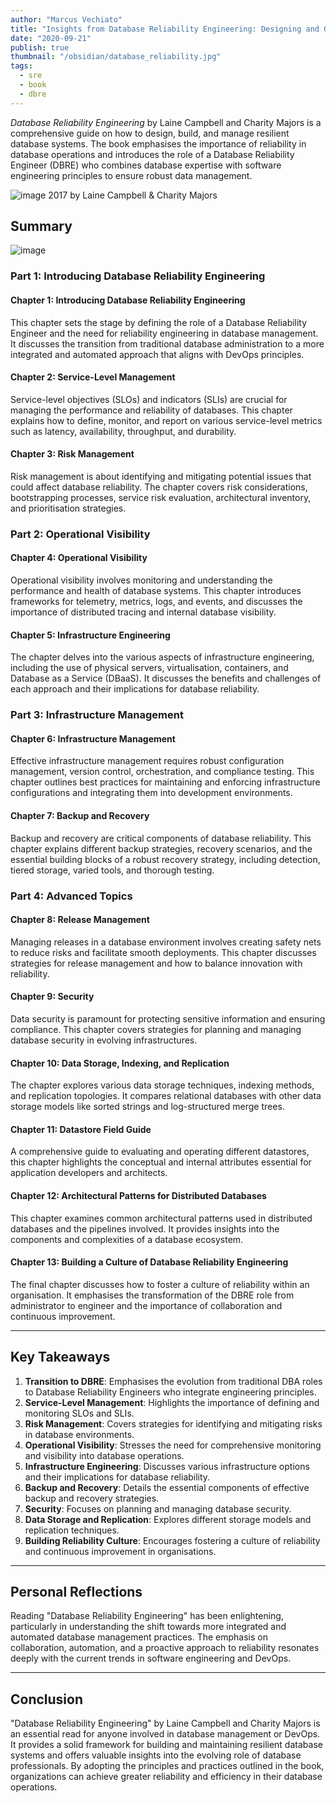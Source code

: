 ```yaml
---
author: "Marcus Vechiato"
title: "Insights from Database Reliability Engineering: Designing and Operating Resilient Database Systems"
date: "2020-09-21"
publish: true
thumbnail: "/obsidian/database_reliability.jpg"
tags:
  - sre
  - book
  - dbre
--- 
```



_Database Reliability Engineering_ by Laine Campbell and Charity Majors is a comprehensive guide on how to design, build, and manage resilient database systems. The book emphasises the importance of reliability in database operations and introduces the role of a Database Reliability Engineer (DBRE) who combines database expertise with software engineering principles to ensure robust data management.

![image](/obsidian/book_database_reliability.jpg)
2017 by Laine Campbell & Charity Majors

## **Summary**
![image](/obsidian/mindmap_dbre.png)
### **Part 1: Introducing Database Reliability Engineering**

#### **Chapter 1: Introducing Database Reliability Engineering**

This chapter sets the stage by defining the role of a Database Reliability Engineer and the need for reliability engineering in database management. It discusses the transition from traditional database administration to a more integrated and automated approach that aligns with DevOps principles.

#### **Chapter 2: Service-Level Management**

Service-level objectives (SLOs) and indicators (SLIs) are crucial for managing the performance and reliability of databases. This chapter explains how to define, monitor, and report on various service-level metrics such as latency, availability, throughput, and durability.

#### **Chapter 3: Risk Management**

Risk management is about identifying and mitigating potential issues that could affect database reliability. The chapter covers risk considerations, bootstrapping processes, service risk evaluation, architectural inventory, and prioritisation strategies.

### **Part 2: Operational Visibility**

#### **Chapter 4: Operational Visibility**

Operational visibility involves monitoring and understanding the performance and health of database systems. This chapter introduces frameworks for telemetry, metrics, logs, and events, and discusses the importance of distributed tracing and internal database visibility.

#### **Chapter 5: Infrastructure Engineering**

The chapter delves into the various aspects of infrastructure engineering, including the use of physical servers, virtualisation, containers, and Database as a Service (DBaaS). It discusses the benefits and challenges of each approach and their implications for database reliability.

### **Part 3: Infrastructure Management**

#### **Chapter 6: Infrastructure Management**

Effective infrastructure management requires robust configuration management, version control, orchestration, and compliance testing. This chapter outlines best practices for maintaining and enforcing infrastructure configurations and integrating them into development environments.

#### **Chapter 7: Backup and Recovery**

Backup and recovery are critical components of database reliability. This chapter explains different backup strategies, recovery scenarios, and the essential building blocks of a robust recovery strategy, including detection, tiered storage, varied tools, and thorough testing.

### **Part 4: Advanced Topics**

#### **Chapter 8: Release Management**

Managing releases in a database environment involves creating safety nets to reduce risks and facilitate smooth deployments. This chapter discusses strategies for release management and how to balance innovation with reliability.

#### **Chapter 9: Security**

Data security is paramount for protecting sensitive information and ensuring compliance. This chapter covers strategies for planning and managing database security in evolving infrastructures.

#### **Chapter 10: Data Storage, Indexing, and Replication**

The chapter explores various data storage techniques, indexing methods, and replication topologies. It compares relational databases with other data storage models like sorted strings and log-structured merge trees.

#### **Chapter 11: Datastore Field Guide**

A comprehensive guide to evaluating and operating different datastores, this chapter highlights the conceptual and internal attributes essential for application developers and architects.

#### **Chapter 12: Architectural Patterns for Distributed Databases**

This chapter examines common architectural patterns used in distributed databases and the pipelines involved. It provides insights into the components and complexities of a database ecosystem.

#### **Chapter 13: Building a Culture of Database Reliability Engineering**

The final chapter discusses how to foster a culture of reliability within an organisation. It emphasises the transformation of the DBRE role from administrator to engineer and the importance of collaboration and continuous improvement.

---
## **Key Takeaways**

1. **Transition to DBRE**: Emphasises the evolution from traditional DBA roles to Database Reliability Engineers who integrate engineering principles.
2. **Service-Level Management**: Highlights the importance of defining and monitoring SLOs and SLIs.
3. **Risk Management**: Covers strategies for identifying and mitigating risks in database environments.
4. **Operational Visibility**: Stresses the need for comprehensive monitoring and visibility into database operations.
5. **Infrastructure Engineering**: Discusses various infrastructure options and their implications for database reliability.
6. **Backup and Recovery**: Details the essential components of effective backup and recovery strategies.
7. **Security**: Focuses on planning and managing database security.
8. **Data Storage and Replication**: Explores different storage models and replication techniques.
9. **Building Reliability Culture**: Encourages fostering a culture of reliability and continuous improvement in organisations.

---
## **Personal Reflections**

Reading "Database Reliability Engineering" has been enlightening, particularly in understanding the shift towards more integrated and automated database management practices. The emphasis on collaboration, automation, and a proactive approach to reliability resonates deeply with the current trends in software engineering and DevOps.

---
## **Conclusion**

"Database Reliability Engineering" by Laine Campbell and Charity Majors is an essential read for anyone involved in database management or DevOps. It provides a solid framework for building and maintaining resilient database systems and offers valuable insights into the evolving role of database professionals. By adopting the principles and practices outlined in the book, organizations can achieve greater reliability and efficiency in their database operations.

